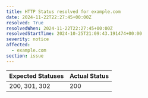 ```yaml
---
title: HTTP Status resolved for example.com
date: 2024-11-22T22:27:45+00:00Z
resolved: True
resolvedWhen: 2024-11-22T22:27:45+00:00Z
resolvedStartTime: 2024-10-25T21:09:43.191474+00:00
severity: notice
affected:
  - example.com
section: issue
---
```


| Expected Statuses | Actual Status  |
|-------------------|----------------|
| 200, 301, 302 | 200 |
